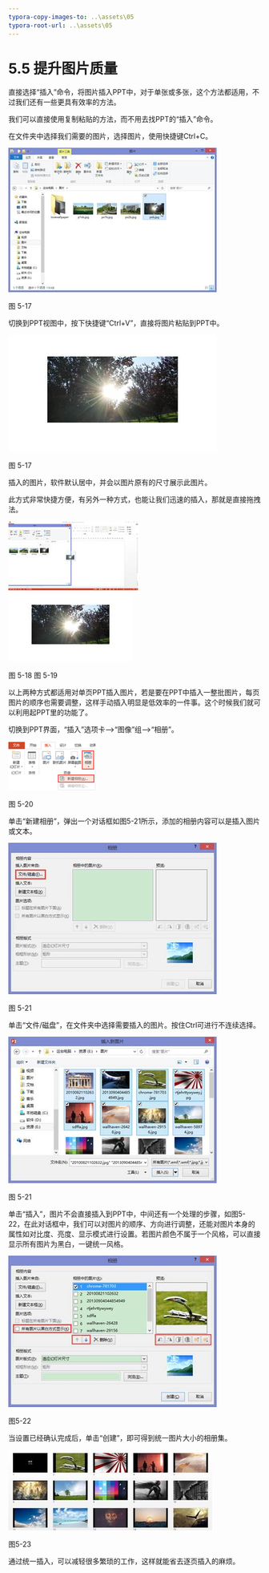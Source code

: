 ```yaml
---
typora-copy-images-to: ..\assets\05
typora-root-url: ..\assets\05
---
```


# 5.5  提升图片质量

直接选择“插入”命令，将图片插入PPT中，对于单张或多张，这个方法都适用，不过我们还有一些更具有效率的方法。

我们可以直接使用复制粘贴的方法，而不用去找PPT的“插入”命令。

在文件夹中选择我们需要的图片，选择图片，使用快捷键Ctrl+C。

![img](../../.gitbook/assets/image020%20%285%29.jpg)

图 5-17

切换到PPT视图中，按下快捷键“Ctrl+V”，直接将图片粘贴到PPT中。

![img](../../.gitbook/assets/image021%20%289%29.jpg)

图 5-17

插入的图片，软件默认居中，并会以图片原有的尺寸展示此图片。

此方式非常快捷方便，有另外一种方式，也能让我们迅速的插入，那就是直接拖拽法。

![img](../../.gitbook/assets/image022%20%289%29.jpg) ![img](../../.gitbook/assets/image023%20%284%29.jpg)

图 5-18 图 5-19

以上两种方式都适用对单页PPT插入图片，若是要在PPT中插入一整批图片，每页图片的顺序也需要调整，这样手动插入明显是低效率的一件事。这个时候我们就可以利用起PPT里的功能了。

切换到PPT界面，“插入”选项卡——&gt;“图像”组——&gt;“相册”。

![img](../../.gitbook/assets/image024.png)

图 5-20

单击“新建相册”，弹出一个对话框如图5-21所示，添加的相册内容可以是插入图片或文本。

![img](../../.gitbook/assets/image025%20%2812%29.jpg)

图 5-21

单击“文件/磁盘”，在文件夹中选择需要插入的图片。按住Ctrl可进行不连续选择。

![img](../../.gitbook/assets/image026%20%286%29.jpg)

图 5-21

单击“插入”，图片不会直接插入到PPT中，中间还有一个处理的步骤，如图5-22，在此对话框中，我们可以对图片的顺序、方向进行调整，还能对图片本身的属性如对比度、亮度、显示模式进行设置。若图片颜色不属于一个风格，可以直接显示所有图片为黑白，一键统一风格。

![img](../../.gitbook/assets/image027%20%288%29.jpg)

图5-22

当设置已经确认完成后，单击“创建”，即可得到统一图片大小的相册集。

![img](../../.gitbook/assets/image028%20%2813%29.jpg)

图5-23

通过统一插入，可以减轻很多繁琐的工作，这样就能省去逐页插入的麻烦。

